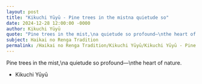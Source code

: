 ```yaml
---
layout: post
title: "Kikuchi Yūyū - Pine trees in the mistna quietude so"
date: 2024-12-28 12:00:00 -0000
author: Kikuchi Yūyū
quote: "Pine trees in the mist,\na quietude so profound—\nthe heart of nature."
subject: Haikai no Renga Tradition
permalink: /Haikai no Renga Tradition/Kikuchi Yūyū/Kikuchi Yūyū - Pine trees in the mistna quietude so
---
```


Pine trees in the mist,\na quietude so profound—\nthe heart of nature.

- Kikuchi Yūyū
